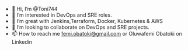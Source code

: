 - 👋 Hi, I’m @Toni744
- 👀 I’m interested in DevOps and SRE roles.
- 🌱 I’m great with Jenkins,Terraform, Docker, Kubernetes & AWS
- 💞️ I’m looking to collaborate on DevOps and SRE projects.
- 📫 How to reach me femi.obatoki@gmail.com or Oluwafemi Obatoki on Linkedin

<!---
Toni744/Toni744 is a ✨ special ✨ repository because its `README.md` (this file) appears on your GitHub profile.
You can click the Preview link to take a look at your changes.
--->

